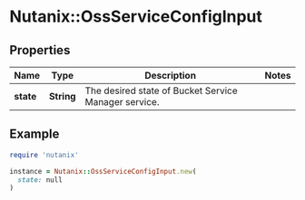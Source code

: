 # Nutanix::OssServiceConfigInput

## Properties

| Name | Type | Description | Notes |
| ---- | ---- | ----------- | ----- |
| **state** | **String** | The desired state of Bucket Service Manager service. |  |

## Example

```ruby
require 'nutanix'

instance = Nutanix::OssServiceConfigInput.new(
  state: null
)
```

